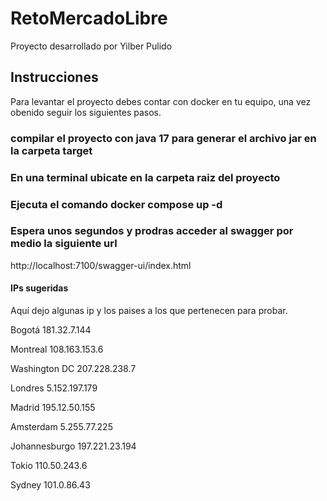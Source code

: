 # RetoMercadoLibre

Proyecto desarrollado por Yilber Pulido

## Instrucciones
Para levantar el proyecto debes contar con docker en tu equipo, una vez obenido seguir los siguientes pasos.
### compilar el proyecto con java 17 para generar el archivo jar en la carpeta target
### En una terminal ubicate en la carpeta raiz del proyecto
### Ejecuta el comando docker compose up -d
### Espera unos segundos y prodras acceder al swagger por medio la siguiente url
http://localhost:7100/swagger-ui/index.html

#### IPs sugeridas
Aquí dejo algunas ip y los paises a los que pertenecen para probar.

Bogotá	181.32.7.144

Montreal	108.163.153.6

Washington DC	207.228.238.7

Londres	5.152.197.179	

Madrid	195.12.50.155

Amsterdam	5.255.77.225

Johannesburgo	197.221.23.194

Tokio	110.50.243.6

Sydney	101.0.86.43